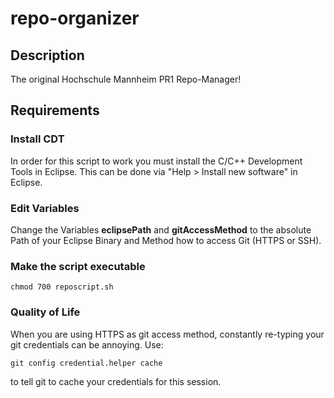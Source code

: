 # repo-organizer
## Description
The original Hochschule Mannheim PR1 Repo-Manager!

## Requirements
### Install CDT
In order for this script to work you must install the C/C++ Development Tools in Eclipse.
This can be done via "Help > Install new software" in Eclipse.

### Edit Variables
Change the Variables **eclipsePath** and **gitAccessMethod** to the absolute Path of your Eclipse Binary and Method how to access Git (HTTPS or SSH).

### Make the script executable 
```
chmod 700 reposcript.sh
```

### Quality of Life
When you are using HTTPS as git access method, constantly re-typing your git credentials can be annoying. Use:
```
git config credential.helper cache
```
to tell git to cache your credentials for this session.
